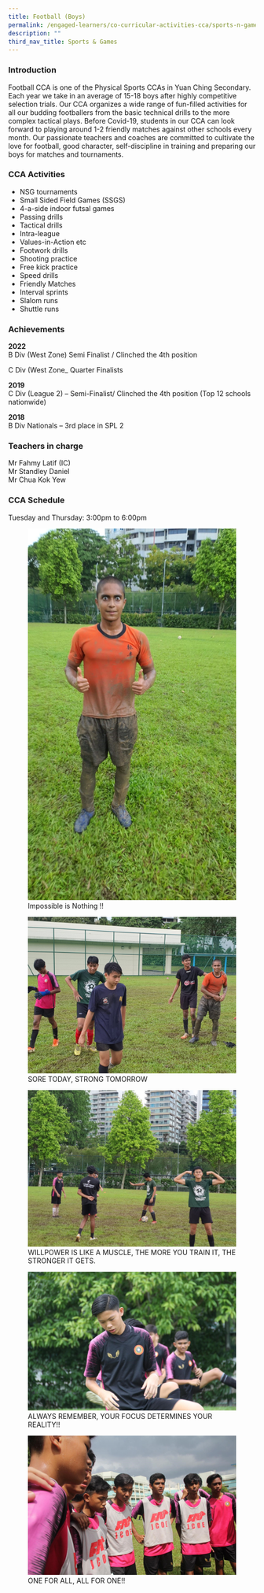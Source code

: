 ```yaml
---
title: Football (Boys)
permalink: /engaged-learners/co-curricular-activities-cca/sports-n-games/football-boys/
description: ""
third_nav_title: Sports & Games
---
```

### Introduction

Football CCA is one of the Physical Sports CCAs in Yuan Ching Secondary. Each year we take in an average of 15-18 boys after highly competitive selection trials. Our CCA organizes a wide range of fun-filled activities for all our budding footballers from the basic technical drills to the more complex tactical plays. Before Covid-19, students in our CCA can look forward to playing around 1-2 friendly matches against other schools every month. Our passionate teachers and coaches are committed to cultivate the love for football, good character, self-discipline in training and preparing our boys for matches and tournaments.

### CCA Activities

*   NSG tournaments
*   Small Sided Field Games (SSGS)
*   4-a-side indoor futsal games
*   Passing drills
*   Tactical drills
*   Intra-league
*   Values-in-Action etc
*   Footwork drills
*   Shooting practice
*   Free kick practice
*   Speed drills
*   Friendly Matches
*   Interval sprints
*   Slalom runs
*   Shuttle runs

### Achievements


**2022** <br>
B Div (West Zone) Semi Finalist / Clinched the 4th position

C Div (West Zone_ Quarter Finalists


**2019** <br>
C Div (League 2) – Semi-Finalist/ Clinched the 4th position (Top 12 schools nationwide)

**2018** <br>
B Div Nationals – 3rd place in SPL 2

### Teachers in charge

Mr Fahmy Latif (IC) <br>
Mr Standley Daniel <Br> 
Mr Chua Kok Yew <br> 

### CCA Schedule

Tuesday and Thursday: 3:00pm to 6:00pm

<figure>  
<img src="/images/Football-1.jpg">  
<figcaption> Impossible is Nothing !! </figcaption>  
</figure>

<figure>  
<img src="/images/Football-2.jpg">  
<figcaption> SORE TODAY, STRONG TOMORROW </figcaption>  
</figure>

<figure>  
<img src="/images/Football-3.jpg">  
<figcaption> WILLPOWER IS LIKE A MUSCLE, THE MORE YOU TRAIN IT, THE STRONGER IT GETS. </figcaption>  
</figure>

<figure>  
<img src="/images/Football-4.jpg">  
<figcaption> ALWAYS REMEMBER, YOUR FOCUS DETERMINES YOUR REALITY!! </figcaption>  
</figure>

<figure>  
<img src="/images/Football-5.jpg">  
<figcaption> ONE FOR ALL, ALL FOR ONE!! </figcaption>  
</figure>